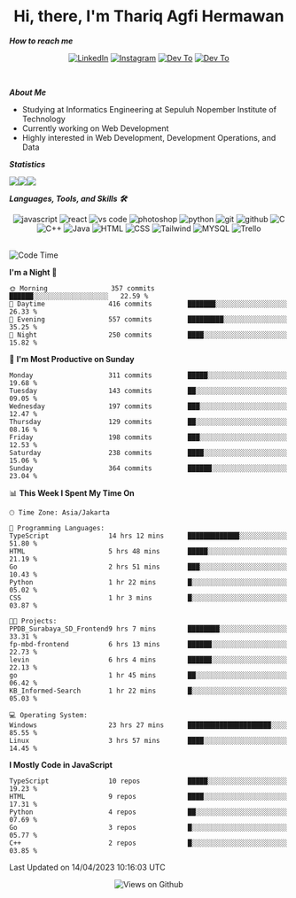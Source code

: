 <div align="center">
  <h1>Hi, there, I'm Thariq Agfi Hermawan</h1>
</div>


***How to reach me***
<p align='center'>
   <a href="https://www.linkedin.com/in/thariqagfihermawan" target="_blank"><img src="https://img.shields.io/badge/LinkedIn-0077B5?style=for-the-badge&logo=linkedin&logoColor=white" alt="LinkedIn"></a>
   <a href="https://www.instagram.com/thoriqagfi" target="_blank"><img src="https://img.shields.io/badge/Instagram-E4405F?style=for-the-badge&logo=instagram&logoColor=white" alt="Instagram"></a>
   <a href="https://medium.com/@thoriq.aghfi60" target="_blank"><img src="https://img.shields.io/badge/Medium-12100E?style=for-the-badge&logo=medium&logoColor=white" alt="Dev To"></a>
   <a href="https://linktr.ee/thoriqagfi" target="_blank"><img src="https://img.shields.io/badge/linktree-1de9b6?style=for-the-badge&logo=linktree&logoColor=white" alt="Dev To"></a>
</p>

<br>

***About Me***
- Studying at Informatics Engineering at Sepuluh Nopember Institute of Technology
- Currently working on Web Development
- Highly interested in Web Development, Development Operations, and Data

***Statistics***

<!-- [![GitHub Streak](http://github-readme-streak-stats.herokuapp.com?user=thoriqagfi&theme=dark)](https://git.io/streak-stats) -->

<div align="center">
  <div style="display: flex;">
    <img src="http://github-readme-streak-stats.herokuapp.com?user=thoriqagfi&theme=chartreuse-dark"/>
    <img src="https://github-readme-stats.vercel.app/api/top-langs/?username=thoriqagfi&layout=compact&&theme=chartreuse-dark&langs_count=8)](https://github.com/thoriqagfi"/>
    <img src="https://github-readme-stats.vercel.app/api?username=thoriqagfi&show_icons=true&theme=chartreuse-dark"/>
  </div>
</div>

<!-- [![Top Langs](https://github-readme-stats.vercel.app/api/top-langs/?username=thoriqagfi&layout=compact&&theme=chartreuse-dark&langs_count=8)](https://github.com/thoriqagfi)
< ![Agfi's GitHub stats](https://github-readme-stats.vercel.app/api?username=thoriqagfi&show_icons=true&theme=chartreuse-dark) -->

***Languages, Tools, and Skills 🛠***

  <div align="center">
    <img src="https://img.shields.io/badge/JavaScript-F7DF1E?style=for-the-badge&logo=javascript&logoColor=black" alt="javascript" />
    <img src="https://img.shields.io/badge/React-61DAFB?style=for-the-badge&logo=react&logoColor=black" alt="react" />
    <img src="https://img.shields.io/badge/vs%20code-007ACC?style=for-the-badge&logo=visual%20studio%20code&logoColor=white" alt="vs code" />
    <img src="https://img.shields.io/badge/adobe%20photoshop-31A8FF?style=for-the-badge&logo=adobe%20photoshop&logoColor=white" alt="photoshop" />
    <img src="https://img.shields.io/badge/python-3776AB?style=for-the-badge&logo=python&logoColor=white" alt="python" />
    <img src="https://img.shields.io/badge/Git-F05032?style=for-the-badge&logo=git&logoColor=white" alt="git" />
    <img src="https://img.shields.io/badge/GitHub-100000?style=for-the-badge&logo=github&logoColor=white" alt="github" />
    <img src="https://img.shields.io/badge/c-%2300599C.svg?style=for-the-badge&logo=c&logoColor=white" alt="C" />
    <img src="https://img.shields.io/badge/c++-%2300599C.svg?style=for-the-badge&logo=c%2B%2B&logoColor=white" alt="C++" />
    <img src="https://img.shields.io/badge/Java-ED8B00?style=for-the-badge&logo=java&logoColor=white" alt="Java"/>
    <img src="https://img.shields.io/badge/HTML5-E34F26?style=for-the-badge&logo=html5&logoColor=white" alt="HTML" />
    <img src="https://img.shields.io/badge/CSS-239120?&style=for-the-badge&logo=css3&logoColor=white" alt ="CSS" />
    <img src="https://img.shields.io/badge/tailwindcss-%2338B2AC.svg?style=for-the-badge&logo=tailwind-css&logoColor=white" alt="Tailwind" />
    <img src="https://img.shields.io/badge/MySQL-00000F?style=for-the-badge&logo=mysql&logoColor=white" alt="MYSQL" />
    <img src="https://img.shields.io/badge/Trello-%23026AA7.svg?style=for-the-badge&logo=Trello&logoColor=white" alt="Trello" />
  </div><br>

<!--START_SECTION:waka-->
![Code Time](http://img.shields.io/badge/Code%20Time-304%20hrs%2042%20mins-blue)

**I'm a Night 🦉** 

```text
🌞 Morning                357 commits         ██████░░░░░░░░░░░░░░░░░░░   22.59 % 
🌆 Daytime                416 commits         ███████░░░░░░░░░░░░░░░░░░   26.33 % 
🌃 Evening                557 commits         █████████░░░░░░░░░░░░░░░░   35.25 % 
🌙 Night                  250 commits         ████░░░░░░░░░░░░░░░░░░░░░   15.82 % 
```
📅 **I'm Most Productive on Sunday** 

```text
Monday                   311 commits         █████░░░░░░░░░░░░░░░░░░░░   19.68 % 
Tuesday                  143 commits         ██░░░░░░░░░░░░░░░░░░░░░░░   09.05 % 
Wednesday                197 commits         ███░░░░░░░░░░░░░░░░░░░░░░   12.47 % 
Thursday                 129 commits         ██░░░░░░░░░░░░░░░░░░░░░░░   08.16 % 
Friday                   198 commits         ███░░░░░░░░░░░░░░░░░░░░░░   12.53 % 
Saturday                 238 commits         ████░░░░░░░░░░░░░░░░░░░░░   15.06 % 
Sunday                   364 commits         ██████░░░░░░░░░░░░░░░░░░░   23.04 % 
```


📊 **This Week I Spent My Time On** 

```text
🕑︎ Time Zone: Asia/Jakarta

💬 Programming Languages: 
TypeScript               14 hrs 12 mins      █████████████░░░░░░░░░░░░   51.80 % 
HTML                     5 hrs 48 mins       █████░░░░░░░░░░░░░░░░░░░░   21.19 % 
Go                       2 hrs 51 mins       ███░░░░░░░░░░░░░░░░░░░░░░   10.43 % 
Python                   1 hr 22 mins        █░░░░░░░░░░░░░░░░░░░░░░░░   05.02 % 
CSS                      1 hr 3 mins         █░░░░░░░░░░░░░░░░░░░░░░░░   03.87 % 

🐱‍💻 Projects: 
PPDB_Surabaya_SD_Frontend9 hrs 7 mins        ████████░░░░░░░░░░░░░░░░░   33.31 % 
fp-mbd-frontend          6 hrs 13 mins       ██████░░░░░░░░░░░░░░░░░░░   22.73 % 
levin                    6 hrs 4 mins        ██████░░░░░░░░░░░░░░░░░░░   22.13 % 
go                       1 hr 45 mins        ██░░░░░░░░░░░░░░░░░░░░░░░   06.42 % 
KB_Informed-Search       1 hr 22 mins        █░░░░░░░░░░░░░░░░░░░░░░░░   05.03 % 

💻 Operating System: 
Windows                  23 hrs 27 mins      █████████████████████░░░░   85.55 % 
Linux                    3 hrs 57 mins       ████░░░░░░░░░░░░░░░░░░░░░   14.45 % 
```

**I Mostly Code in JavaScript** 

```text
TypeScript               10 repos            █████░░░░░░░░░░░░░░░░░░░░   19.23 % 
HTML                     9 repos             ████░░░░░░░░░░░░░░░░░░░░░   17.31 % 
Python                   4 repos             ██░░░░░░░░░░░░░░░░░░░░░░░   07.69 % 
Go                       3 repos             █░░░░░░░░░░░░░░░░░░░░░░░░   05.77 % 
C++                      2 repos             █░░░░░░░░░░░░░░░░░░░░░░░░   03.85 % 
```




 Last Updated on 14/04/2023 10:16:03 UTC
<!--END_SECTION:waka-->

<div align="center">
<img src="https://komarev.com/ghpvc/?username=thoriqagfi&color=blue" alt="Views on Github" />
</div>
